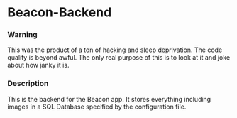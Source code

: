 # Beacon-Backend

### Warning
This was the product of a ton of hacking and sleep deprivation. The code quality is beyond awful. The only real purpose of this is to look at it and joke about how janky it is.

### Description
This is the backend for the Beacon app. It stores everything including images in a SQL Database specified by the configuration file.
